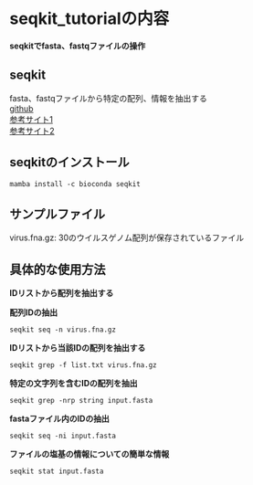 # seqkit_tutorialの内容
**seqkitでfasta、fastqファイルの操作**  

## seqkit
fasta、fastqファイルから特定の配列、情報を抽出する   
[github](https://github.com/shenwei356/seqkit)   
[参考サイト1](https://kazumaxneo.hatenablog.com/entry/2017/08/08/235042)  
[参考サイト2](https://bioinfo-nanihitotsu.weebly.com/software/category/seqkit)  

## seqkitのインストール
```
mamba install -c bioconda seqkit
```

## サンプルファイル
virus.fna.gz: 30のウイルスゲノム配列が保存されているファイル  

## 具体的な使用方法
**IDリストから配列を抽出する**

**配列IDの抽出**
```
seqkit seq -n virus.fna.gz
```

**IDリストから当該IDの配列を抽出する**
```
seqkit grep -f list.txt virus.fna.gz
```

**特定の文字列を含むIDの配列を抽出**
```
seqkit grep -nrp string input.fasta
```

**fastaファイル内のIDの抽出**
```
seqkit seq -ni input.fasta
```

**ファイルの塩基の情報についての簡単な情報**
```
seqkit stat input.fasta
```
